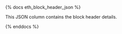 {% docs eth_block_header_json %}

This JSON column contains the block header details. 

{% enddocs %}